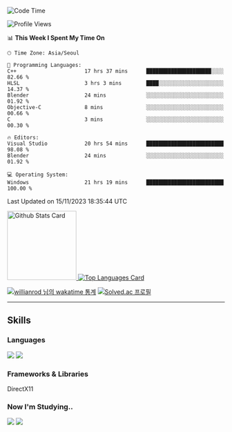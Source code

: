 <!--START_SECTION:waka-->
![Code Time](http://img.shields.io/badge/Code%20Time-713%20hrs%2032%20mins-blue)

![Profile Views](http://img.shields.io/badge/Profile%20Views-1-blue)

📊 **This Week I Spent My Time On** 

```text
🕑︎ Time Zone: Asia/Seoul

💬 Programming Languages: 
C++                      17 hrs 37 mins      █████████████████████░░░░   82.66 % 
HLSL                     3 hrs 3 mins        ████░░░░░░░░░░░░░░░░░░░░░   14.37 % 
Blender                  24 mins             ░░░░░░░░░░░░░░░░░░░░░░░░░   01.92 % 
Objective-C              8 mins              ░░░░░░░░░░░░░░░░░░░░░░░░░   00.66 % 
C                        3 mins              ░░░░░░░░░░░░░░░░░░░░░░░░░   00.30 % 

🔥 Editors: 
Visual Studio            20 hrs 54 mins      █████████████████████████   98.08 % 
Blender                  24 mins             ░░░░░░░░░░░░░░░░░░░░░░░░░   01.92 % 

💻 Operating System: 
Windows                  21 hrs 19 mins      █████████████████████████   100.00 % 
```


 Last Updated on 15/11/2023 18:35:44 UTC
<!--END_SECTION:waka-->


<!-- [![Anurag's github stats](https://github-readme-stats.vercel.app/api?username=heosumin518)](https://github.com/anuraghazra/github-readme-stats) -->

<!-- markdownlint-disable MD033 -->
<a href="https://github.com/anuraghazra/github-readme-stats#github-stats-card">
  <img
    src="https://github-readme-stats.vercel.app/api?username=heosumin518&hide_title=true&show_icons=true&include_all_commits=true&count_private=true&hide_border=true&theme=onedark&title_color=5f4b8b&text_color=f0eee9&icon_color=00abc0"
    alt="Github Stats Card"
    height="160"
  />
</a>
<a href="https://github.com/anuraghazra/github-readme-stats#top-languages-card">
  <img
    src="https://github-readme-stats.vercel.app/api/top-langs?username=heosumin518&hide=css,tex&hide_title=true&layout=compact&langs_count=8&hide_border=true&theme=onedark&title_color=5f4b8b&text_color=f0eee9&icon_color=00abc0"
    alt="Top Languages Card"
  />
</a>

[![willianrod 님의 wakatime 통계](https://github-readme-stats.vercel.app/api/wakatime?username=heosumin518&layout=compact&count_private=true)](https://wakatime.com/@heosumin518) [![Solved.ac
프로필](http://mazassumnida.wtf/api/v2/generate_badge?boj=heosumin)](https://solved.ac/heosumin)


---

## Skills

### Languages

<img src="https://img.shields.io/badge/C-A8B9CC?style=flat-square&logo=C&logoColor=white"/> <img src="https://img.shields.io/badge/C++-00599C?style=flat-square&logo=C%2B%2B&logoColor=white"/>

### Frameworks & Libraries

DirectX11

### Now I'm Studying..

<img src="https://img.shields.io/badge/CSharp-239120?style=flat-square&logo=CSharp&logoColor=white"/> <img src="https://img.shields.io/badge/OpenGL-5586A4?style=flat-square&logo=OpenGL&logoColor=white"/>

